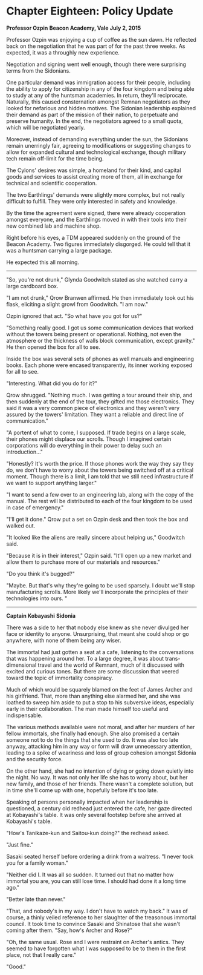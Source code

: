 # **Chapter Eighteen: Policy Update**

**Professor Ozpin**
**Beacon Academy, Vale**
**July 2, 2015**

Professor Ozpin was enjoying a cup of coffee as the sun dawn. He reflected back on the negotiation that he was part of for the past three weeks. As expected, it was a throughly new experience.

Negotiation and signing went well enough, though there were surprising terms from the Sidonians.

One particular demand was immigration access for their people, including the ability to apply for citizenship in any of the four kingdom and being able to study at any of the huntsman academies. In return, they'll reciprocate. Naturally, this caused consternation amongst Remnan negotiators as they looked for nefarious and hidden motives. The Sidonian leadership explained their demand as part of the mission of their nation, to perpetuate and preserve humanity. In the end, the negotiators agreed to a small quota, which will be negotiated yearly.

Moreover, instead of demanding everything under the sun, the Sidonians remain unerringly fair, agreeing to modifications or suggesting changes to allow for expanded cultural and technological exchange, though military tech remain off-limit for the time being.

The Cylons' desires was simple, a homeland for their kind, and capital goods and services to assist creating more of them, all in exchange for technical and scientific cooperation.

The two Earthlings' demands were slightly more complex, but not really difficult to fulfill. They were only interested in safety and knowledge.

By the time the agreement were signed, there were already cooperation amongst everyone, and the Earthlings moved in with their tools into their new combined lab and machine shop.

Right before his eyes, a TDM appeared suddenly on the ground of the Beacon Academy. Two figures immediately disgorged. He could tell that it was a huntsman carrying a large package.

He expected this all morning.

***

"So, you're not drunk," Glynda Goodwitch stated as she watched carry a large cardboard box.

"I am not drunk," Qrow Branwen affirmed. He then immediately took out his flask, eliciting a slight growl from Goodwitch. "I am now."

Ozpin ignored that act. "So what have you got for us?"

"Something really good. I got us some communication devices that worked without the towers being present or operational. Nothing, not even the atmosphere or the thickness of walls block communication, except gravity." He then opened the box for all to see.

Inside the box was several sets of phones as well manuals and engineering books. Each phone were encased transparently, its inner working exposed for all to see.

"Interesting. What did you do for it?"

Qrow shrugged. "Nothing much. I was getting a tour around their ship, and then suddenly at the end of the tour, they gifted me those electronics. They said it was a very common piece of electronics and they weren't very assured by the towers' limitation. They want a reliable and direct line of communication."

"A portent of what to come, I supposed. If trade begins on a large scale, their phones might displace our scrolls. Though I imagined certain corporations will do everything in their power to delay such an introduction..."

"Honestly? It's worth the price. If those phones work the way they say they do, we don't have to worry about the towers being switched off at a critical moment. Though there is a limit, I am told that we still need infrastructure if we want to support anything larger."

"I want to send a few over to an engineering lab, along with the copy of the manual. The rest will be distributed to each of the four kingdom to be used in case of emergency."

"I'll get it done." Qrow put a set on Ozpin desk and then took the box and walked out.

"It looked like the aliens are really sincere about helping us," Goodwitch said.

"Because it is in their interest," Ozpin said. "It'll open up a new market and allow them to purchase more of our materials and resources."

"Do you think it's bugged?"

"Maybe. But that's why they're going to be used sparsely. I doubt we'll stop manufacturing scrolls. More likely we'll incorporate the principles of their technologies into ours. "

***
**Captain Kobayashi**
**Sidonia**

There was a side to her that nobody else knew as she never divulged her face or identity to anyone. Unsurprising, that meant she could shop or go anywhere, with none of them being any wiser.

The immortal had just gotten a seat at a cafe, listening to the conversations that was happening around her. To a large degree, it was about trans-dimensional travel and the world of Remnant, much of it discussed with excited and curious tones. But there are some discussion that veered toward the topic of immortality conspiracy.

Much of which would be squarely blamed on the feet of James Archer and his girlfriend. That, more than anything else alarmed her, and she was loathed to sweep him aside to put a stop to his subversive ideas, especially early in their collaboration. The man made himself too useful and indispensable.

The various methods available were not moral, and after her murders of her fellow immortals, she finally had enough. She also promised a certain someone not to do the things that she used to do. It was also too late anyway, attacking him in any way or form will draw unnecessary attention, leading to a spike of weariness and loss of group cohesion amongst Sidonia and the security force.

On the other hand, she had no intention of dying or going down quietly into the night. No way. It was not only her life she has to worry about, but her new family, and those of her friends. There wasn't a complete solution, but in time she'll come up with one, hopefully before it's too late.

Speaking of persons personally impacted when her leadership is questioned, a century old redhead just entered the cafe, her gaze directed at Kobayashi's table. It was only several footstep before she arrived at Kobayashi's table.

"How's Tanikaze-kun and Saitou-kun doing?" the redhead asked.

"Just fine."

Sasaki seated herself before ordering a drink from a waitress. "I never took you for a family woman."

"Neither did I. It was all so sudden. It turned out that no matter how immortal you are, you can still lose time. I should had done it a long time ago."

"Better late than never."

"That, and nobody's in my way. I don't have to watch my back." It was of course, a thinly veiled reference to her slaughter of the treasonous immortal council. It took time to convince Sasaki and Shinatose that she wasn't coming after them. "Say, how's Archer and Rose?"

"Oh, the same usual. Rose and I were restraint on Archer's antics. They seemed to have forgotten what I was supposed to be to them in the first place, not that I really care."

"Good."
